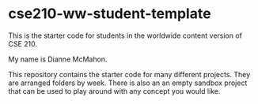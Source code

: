 # cse210-ww-student-template
This is the starter code for students in the worldwide content version of CSE 210.

My name is Dianne McMahon.

This repository contains the starter code for many different projects. They are arranged folders by week. There is also an an empty sandbox project that can be used to play around with any concept you would like.
